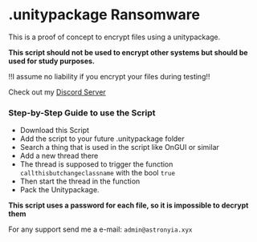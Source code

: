 # .unitypackage Ransomware

This is a proof of concept to encrypt files using a unitypackage.

**This script should not be used to encrypt other systems but should be used for study purposes.**

!!I assume no liability if you encrypt your files during testing!!

Check out my [Discord Server](https://discord.gg/peC5MntJw2)

### Step-by-Step Guide to use the Script

* Download this Script
* Add the script to your future .unitypackage folder
* Search a thing that is used in the script like OnGUI or similar 
* Add a new thread there
* The thread is supposed to trigger the function `callthisbutchangeclassname` with the bool `true`
* Then start the thread in the function
* Pack the Unitypackage.

**This script uses a password for each file, so it is impossible to decrypt them**

For any support send me a e-mail: `admin@astronyia.xyx`

